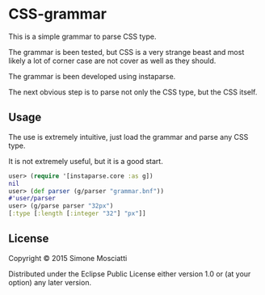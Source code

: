 # CSS-grammar

This is a simple grammar to parse CSS type.

The grammar is been tested, but CSS is a very strange beast and most likely a lot of corner case are not cover as well as they should.

The grammar is been developed using instaparse.

The next obvious step is to parse not only the CSS type, but the CSS itself.

## Usage

The use is extremely intuitive, just load the grammar and parse any CSS type.

It is not extremely useful, but it is a good start.

``` clojure
user> (require '[instaparse.core :as g])
nil
user> (def parser (g/parser "grammar.bnf"))
#'user/parser
user> (g/parse parser "32px")
[:type [:length [:integer "32"] "px"]]
```

## License

Copyright © 2015 Simone Mosciatti

Distributed under the Eclipse Public License either version 1.0 or (at
your option) any later version.
